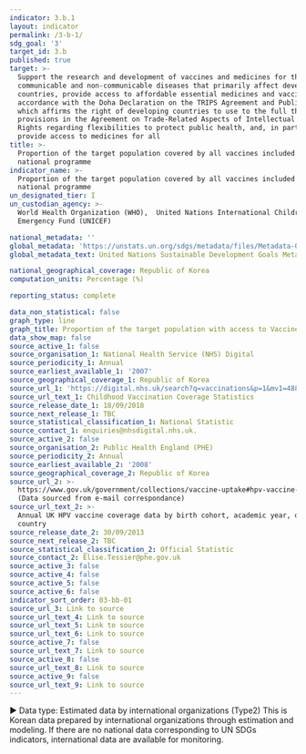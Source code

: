 ```yaml
---
indicator: 3.b.1
layout: indicator
permalink: /3-b-1/
sdg_goal: '3'
target_id: 3.b
published: true
target: >-
  Support the research and development of vaccines and medicines for the
  communicable and non‑communicable diseases that primarily affect developing
  countries, provide access to affordable essential medicines and vaccines, in
  accordance with the Doha Declaration on the TRIPS Agreement and Public Health,
  which affirms the right of developing countries to use to the full the
  provisions in the Agreement on Trade-Related Aspects of Intellectual Property
  Rights regarding flexibilities to protect public health, and, in particular,
  provide access to medicines for all
title: >-
  Proportion of the target population covered by all vaccines included in their
  national programme
indicator_name: >-
  Proportion of the target population covered by all vaccines included in their
  national programme
un_designated_tier: I
un_custodian_agency: >-
  World Health Organization (WHO),  United Nations International Children's
  Emergency Fund (UNICEF)

national_metadata: ''
global_metadata: 'https://unstats.un.org/sdgs/metadata/files/Metadata-03-0b-01.pdf'
global_metadata_text: United Nations Sustainable Development Goals Metadata (PDF 4.0 MB)

national_geographical_coverage: Republic of Korea
computation_units: Percentage (%)

reporting_status: complete

data_non_statistical: false
graph_type: line
graph_title: Proportion of the target population with access to Vaccine
data_show_map: false
source_active_1: false
source_organisation_1: National Health Service (NHS) Digital
source_periodicity_1: Annual
source_earliest_available_1: '2007'
source_geographical_coverage_1: Republic of Korea
source_url_1: 'https://digital.nhs.uk/search?q=vaccinations&p=1&mv1=488'
source_url_text_1: Childhood Vaccination Coverage Statistics
source_release_date_1: 18/09/2018
source_next_release_1: TBC
source_statistical_classification_1: National Statistic
source_contact_1: enquiries@nhsdigital.nhs.uk.
source_active_2: false
source_organisation_2: Public Health England (PHE)
source_periodicity_2: Annual
source_earliest_available_2: '2008'
source_geographical_coverage_2: Republic of Korea
source_url_2: >-
  https://www.gov.uk/government/collections/vaccine-uptake#hpv-vaccine-uptake
  (Data sourced from e-mail correspondance)
source_url_text_2: >-
  Annual UK HPV vaccine coverage data by birth cohort, academic year, dose and
  country
source_release_date_2: 30/09/2013
source_next_release_2: TBC
source_statistical_classification_2: Official Statistic
source_contact_2: Elise.Tessier@phe.gov.uk
source_active_3: false
source_active_4: false
source_active_5: false
source_active_6: false
indicator_sort_order: 03-bb-01
source_url_3: Link to source
source_url_text_4: Link to source
source_url_text_5: Link to source
source_url_text_6: Link to source
source_active_7: false
source_url_text_7: Link to source
source_active_8: false
source_url_text_8: Link to source
source_active_9: false
source_url_text_9: Link to source
---
```

▶ Data type: Estimated data by international organizations (Type2) This is Korean data prepared by international organizations through estimation and modeling. If there are no national data corresponding to UN SDGs indicators, international data are available for monitoring.
